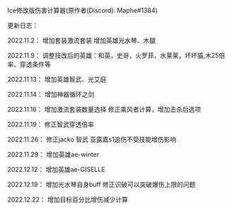 Ice修改版伤害计算器(原作者(Discord): Maphe#1384)

更新日志：

2022.11.2：
增加套装激流套装
增加英雄光水琴、木腿

2022.11.9：
调整技改后的英雄：和英，史哥，火罗菲，水莱莱，坏坏猫,木25倍率、穿透条件等

2022.11.13：
增加英雄智武、光艾庭

2022.11.14：
增加神器循环之剑

2022.11.16：
增加激流套装数量选择
修正乘风者计算，增加击杀后选项

2022.11.19：
修正智武穿透倍率

2022.11.26：
修正jacko 智武 亚露嘉s1追伤不受技能增伤影响

2022.11.29：
增加英雄ae-winter

2022.12.12：
增加英雄ae-GISELLE

2022.12.19：
增加光水琴自身buff
修正识破可以突破爆伤上限的问题

2022.12.22：
增加目标百分比增伤减少计算
